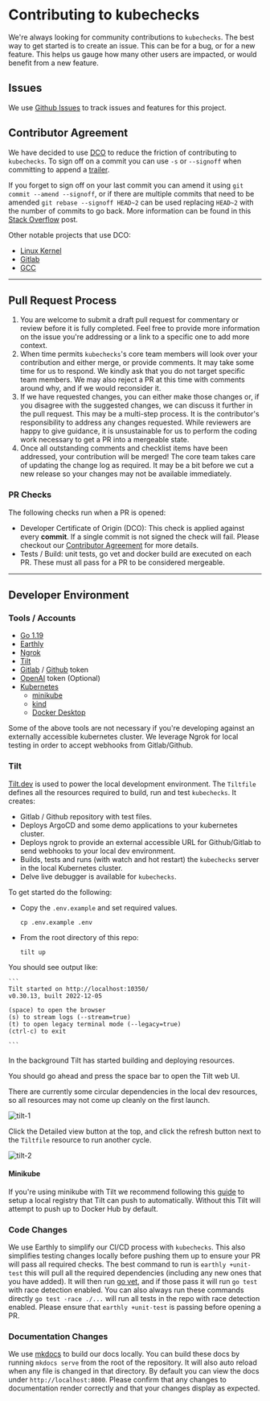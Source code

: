 # Contributing to kubechecks

We're always looking for community contributions to `kubechecks`. The best way to get started is to create an issue. This can be for a bug, or for a new feature. This helps us gauge how many other users are impacted, or would benefit from a new feature.

## Issues

We use [Github Issues](https://github.com/zapier/kubechecks/issues) to track issues and features for this project.

## Contributor Agreement

We have decided to use [DCO](https://en.wikipedia.org/wiki/Developer_Certificate_of_Origin) to reduce the friction of contributing to `kubechecks`. To sign off on a commit you can use `-s` or `--signoff` when committing to append a [trailer](https://git-scm.com/docs/git-commit#Documentation/git-commit.txt--s).

If you forget to sign off on your last commit you can amend it using `git commit --amend --signoff`, or if there are multiple commits that need to be amended `git rebase --signoff HEAD~2` can be used replacing `HEAD~2` with the number of commits to go back. More information can be found in this [Stack Overflow](https://stackoverflow.com/questions/13043357/git-sign-off-previous-commits) post.

Other notable projects that use DCO:

* [Linux Kernel](https://developercertificate.org/)
* [Gitlab](https://about.gitlab.com/community/contribute/dco-cla/)
* [GCC](https://gcc.gnu.org/dco.html)

-------------

## Pull Request Process

1. You are welcome to submit a draft pull request for commentary or review before it is fully completed. Feel free to provide more information on the issue you're addressing or a link to a specific one to add more context.
2. When time permits `kubechecks`'s core team members will look over your contribution and either merge, or provide comments. It may take some time for us to respond. We kindly ask that you do not target specific team members. We may also reject a PR at this time with comments around why, and if we would reconsider it.
3. If we have requested changes, you can either make those changes or, if you disagree with the suggested changes, we can discuss it further in the pull request. This may be a multi-step process. It is the contributor's responsibility to address any changes requested. While reviewers are happy to give guidance, it is unsustainable for us to perform the coding work necessary to get a PR into a mergeable state.
4. Once all outstanding comments and checklist items have been addressed, your contribution will be merged! The core team takes care of updating the change log as required. It may be a bit before we cut a new release so your changes may not be available immediately.

### PR Checks

The following checks run when a PR is opened:

* Developer Certificate of Origin (DCO): This check is applied against every **commit**. If a single commit is not signed the check will fail. Please checkout our [Contributor Agreement](#contributor-agreement) for more details.
* Tests / Build: unit tests, go vet and docker build are executed on each PR. These must all pass for a PR to be considered mergeable.

-----------

## Developer Environment

### Tools / Accounts

* [Go 1.19](https://go.dev/)
* [Earthly](https://earthly.dev/)
* [Ngrok](https://ngrok.com/)
* [Tilt](https://tilt.dev/)
* [Gitlab](https://gitlab.com) / [Github](https://github.com) token
* [OpenAI](https://openai.com) token (Optional)
* [Kubernetes](https://kubernetes.io/)
  * [minikube](https://minikube.sigs.k8s.io/docs/)
  * [kind](https://kind.sigs.k8s.io/)
  * [Docker Desktop](https://docs.docker.com/desktop/kubernetes/)

Some of the above tools are not necessary if you're developing against an externally accessible kubernetes cluster. We leverage Ngrok for local testing in order to accept webhooks from Gitlab/Github.

### Tilt

[Tilt.dev](https://tilt.dev) is used to power the local development environment.
The `Tiltfile` defines all the resources required to build, run and test `kubechecks`.
It creates:

* Gitlab / Github repository with test files.
* Deploys ArgoCD and some demo applications to your kubernetes cluster.
* Deploys ngrok to provide an external accessible URL for Github/Gitlab to send webhooks to your local dev environment.
* Builds, tests and runs (with watch and hot restart) the `kubechecks` server in the local Kubernetes cluster.
* Delve live debugger is available for `kubechecks`.

To get started do the following:

* Copy the `.env.example` and set required values.

    ```console
    cp .env.example .env
    ```

* From the root directory of this repo:

    ```console
    tilt up
    ```

You should see output like:

    ```
    Tilt started on http://localhost:10350/
    v0.30.13, built 2022-12-05

    (space) to open the browser
    (s) to stream logs (--stream=true)
    (t) to open legacy terminal mode (--legacy=true)
    (ctrl-c) to exit

    ```

In the background Tilt has started building and deploying resources.

You should go ahead and press the space bar to open the Tilt web UI.

There are currently some circular dependencies in the local dev resources, so all resources may not come up cleanly on the first launch.

![tilt-1](img/tilt-1.png)

Click the Detailed view button at the top, and click the refresh button next to the `Tiltfile` resource to run another cycle.

![tilt-2](img/tilt-2.png)

#### Minikube

If you're using minikube with Tilt we recommend following this [guide](https://github.com/tilt-dev/ctlptl) to setup a local registry that Tilt can push to automatically. Without this Tilt will attempt to push up to Docker Hub by default.

### Code Changes

We use Earthly to simplify our CI/CD process with `kubechecks`. This also simplifies testing changes locally before pushing them up to ensure your PR will pass all required checks. The best command to run is `earthly +unit-test` this will pull all the required dependencies (including any new ones that you have added). It will then run [go vet](https://pkg.go.dev/cmd/vet), and if those pass it will run `go test` with race detection enabled. You can also always run these commands directly `go test -race ./...` will run all tests in the repo with race detection enabled. Please ensure that `earthly +unit-test` is passing before opening a PR.

### Documentation Changes

We use [mkdocs](https://www.mkdocs.org/) to build our docs locally. You can build these docs by running `mkdocs serve` from the root of the repository. It will also auto reload when any file is changed in that directory. By default you can view the docs under `http://localhost:8000`. Please confirm that any changes to documentation render correctly and that your changes display as expected.
